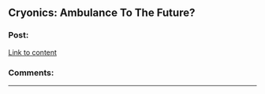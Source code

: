 ## Cryonics: Ambulance To The Future?

### Post:

[Link to content](https://www.youtube.com/watch?v=HDiP2k8IaRM)

### Comments:

---

